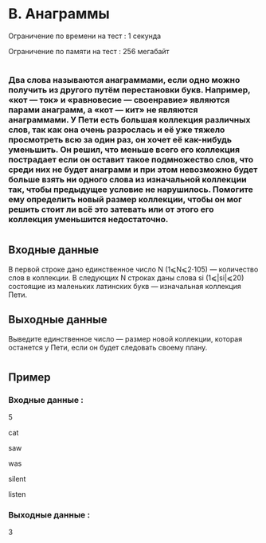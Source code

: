# B. Анаграммы
Ограничение по времени на тест : 1 секунда

Ограничение по памяти на тест : 256 мегабайт

#

### Два слова называются анаграммами, если одно можно получить из другого путём перестановки букв. Например, «кот — ток» и «равновесие — своенравие» являются парами анаграмм, а «кот — кит» не являются анаграммами. У Пети есть большая коллекция различных слов, так как она очень разрослась и её уже тяжело просмотреть всю за один раз, он хочет её как-нибудь уменьшить. Он решил, что меньше всего его коллекция пострадает если он оставит такое подмножество слов, что среди них не будет анаграмм и при этом невозможно будет больше взять ни одного слова из изначальной коллекции так, чтобы предыдущее условие не нарушилось. Помогите ему определить новый размер коллекции, чтобы он мог решить стоит ли всё это затевать или от этого его коллекция уменьшится недостаточно.

#

## Входные данные
В первой строке дано единственное число N (1⩽N⩽2⋅105) — количество слов в коллекции. В следующих N строках даны слова si (1⩽|si|⩽20) состоящие из маленьких латинских букв — изначальная коллекция Пети.

## Выходные данные
Выведите единственное число — размер новой коллекции, которая останется у Пети, если он будет следовать своему плану.

#

## Пример

### Входные данные :
5

cat

saw

was

silent

listen
### Выходные данные :
3